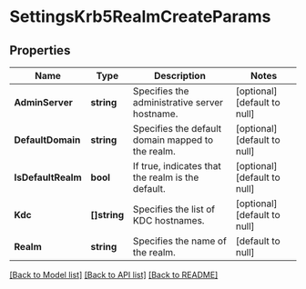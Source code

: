 # SettingsKrb5RealmCreateParams

## Properties
Name | Type | Description | Notes
------------ | ------------- | ------------- | -------------
**AdminServer** | **string** | Specifies the administrative server hostname. | [optional] [default to null]
**DefaultDomain** | **string** | Specifies the default domain mapped to the realm. | [optional] [default to null]
**IsDefaultRealm** | **bool** | If true, indicates that the realm is the default. | [optional] [default to null]
**Kdc** | **[]string** | Specifies the list of KDC hostnames. | [optional] [default to null]
**Realm** | **string** | Specifies the name of the realm. | [default to null]

[[Back to Model list]](../README.md#documentation-for-models) [[Back to API list]](../README.md#documentation-for-api-endpoints) [[Back to README]](../README.md)


